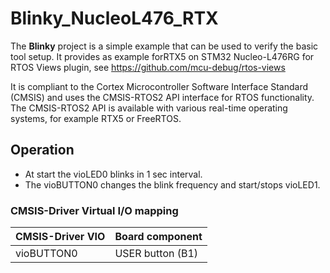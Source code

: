 # Blinky_NucleoL476_RTX

The **Blinky** project is a simple example that can be used to verify the
basic tool setup.
It provides as example forRTX5 on STM32 Nucleo-L476RG for RTOS Views plugin, see https://github.com/mcu-debug/rtos-views

It is compliant to the Cortex Microcontroller Software Interface Standard (CMSIS)
and uses the CMSIS-RTOS2 API interface for RTOS functionality. The CMSIS-RTOS2 API
is available with various real-time operating systems, for example RTX5 or FreeRTOS.

## Operation

- At start the vioLED0 blinks in 1 sec interval.
- The vioBUTTON0 changes the blink frequency and start/stops vioLED1.

### CMSIS-Driver Virtual I/O mapping

| CMSIS-Driver VIO      | Board component
|:----------------------|:--------------------------------------
| vioBUTTON0            | USER button (B1)
